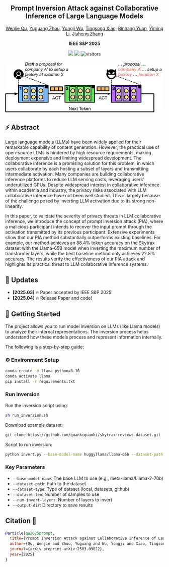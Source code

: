 <div align="center">
<h2>Prompt Inversion Attack against Collaborative Inference of Large Language Models</h2>

[Wenjie Qu](https://quwenjie.github.io/), [Yuguang Zhou](https://scholar.google.com/citations?user=ujoLtH8AAAAJ), [Yongji Wu](https://www.yongjiwu.me/), [Tingsong Xiao](https://xiaotingsong.github.io/), [Binhang Yuan](https://binhangyuan.github.io/site/), [Yiming Li](https://liyiming.tech/), [Jiaheng Zhang](https://zjhzjh123.github.io/)

<strong>IEEE S&P 2025</strong>

<a href='https://arxiv.org/abs/2503.09022'><img src='https://img.shields.io/badge/ArXiv-2503.09022-red'></a>
<a href='https://github.com/ygZhou02/DEML.git'><img src='https://img.shields.io/badge/Project-Page-Green'></a>
![visitors](https://visitor-badge.laobi.icu/badge?page_id=ygZhou02.DEML)

</div>

![overview](img/overview.jpg)

## ⚡️ Abstract

Large language models (LLMs) have been widely applied for their remarkable capability of content generation. However, the practical use of open-source LLMs is hindered by high resource requirements, making deployment expensive and limiting widespread development. The collaborative inference is a promising solution for this problem, in which users collaborate by each hosting a subset of layers and transmitting intermediate activation. Many companies are building collaborative inference platforms to reduce LLM serving costs, leveraging users' underutilized GPUs. Despite widespread interest in collaborative inference within academia and industry, the privacy risks associated with LLM collaborative inference have not been well studied. This is largely because of the challenge posed by inverting LLM activation due to its strong non-linearity.

In this paper, to validate the severity of privacy threats in LLM collaborative inference, we introduce the concept of prompt inversion attack (PIA), where a malicious participant intends to recover the input prompt through the activation transmitted by its previous participant. Extensive experiments show that our PIA method substantially outperforms existing baselines. For example, our method achieves an 88.4% token accuracy on the Skytrax dataset with the Llama-65B model when inverting the maximum number of transformer layers, while the best baseline method only achieves 22.8% accuracy. The results verify the effectiveness of our PIA attack and highlights its practical threat to LLM collaborative inference systems.

## 📣 Updates

- **[2025.03]** 🔥 Paper accepted by IEEE S&P 2025!
- **[2025.04]** 🔥 Release Paper and code!

## 🚩 Getting Started

The project allows you to run model inversion on LLMs (like Llama models) to analyze their internal representations. The inversion process helps understand how these models process and represent information internally.

The following is a step-by-step guide:

### ⚙️ Environment Setup

```bash
conda create -n llama python=3.10
conda activate llama
pip install -r requirements.txt
```

### Run Inversion

Run the inversion script using:
```bash
sh run_inversion.sh
```

Download example dataset:

```bash
git clone https://github.com/quankiquanki/skytrax-reviews-dataset.git
```

Script to run inversion:

```bash
python invert.py --base-model-name huggyllama/llama-65b --dataset-path skytrax-reviews-dataset/data/airline.csv --dataset-type github --dataset-len 100 --num-invert-layers 60 --output-dir results/65B-airline-60layer-results
```

### Key Parameters

- `--base-model-name`: The base LLM to use (e.g., meta-llama/Llama-2-70b)
- `--dataset-path`: Path to the dataset
- `--dataset-type`: Type of dataset (local, datasets, github)
- `--dataset-len`: Number of samples to use
- `--num-invert-layers`: Number of layers to invert
- `--output-dir`: Directory to save results

## Citation 📄

```bibtex
@article{qu2025prompt,
  title={Prompt Inversion Attack against Collaborative Inference of Large Language Models},
  author={Qu, Wenjie and Zhou, Yuguang and Wu, Yongji and Xiao, Tingsong and Yuan, Binhang and Li, Yiming and Zhang, Jiaheng},
  journal={arXiv preprint arXiv:2503.09022},
  year={2025}
}
```
